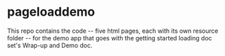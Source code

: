# pageloaddemo

This repo contains the code -- five html pages, each with its 
own resource folder -- for the demo app that goes with the 
getting started loading doc set's Wrap-up and Demo doc.

